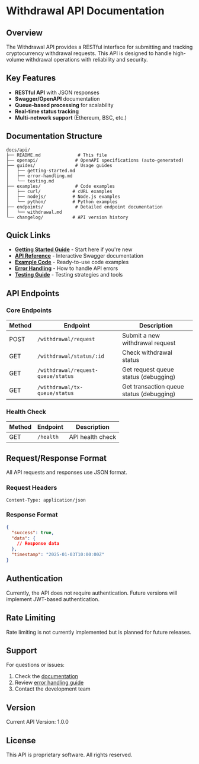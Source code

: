 # Withdrawal API Documentation

## Overview

The Withdrawal API provides a RESTful interface for submitting and tracking cryptocurrency withdrawal requests. This API is designed to handle high-volume withdrawal operations with reliability and security.

## Key Features

- **RESTful API** with JSON responses
- **Swagger/OpenAPI** documentation
- **Queue-based processing** for scalability
- **Real-time status tracking**
- **Multi-network support** (Ethereum, BSC, etc.)

## Documentation Structure

```
docs/api/
├── README.md              # This file
├── openapi/              # OpenAPI specifications (auto-generated)
├── guides/               # Usage guides
│   ├── getting-started.md
│   ├── error-handling.md
│   └── testing.md
├── examples/             # Code examples
│   ├── curl/            # cURL examples
│   ├── nodejs/          # Node.js examples
│   └── python/          # Python examples
├── endpoints/            # Detailed endpoint documentation
│   └── withdrawal.md
└── changelog/           # API version history
```

## Quick Links

- **[Getting Started Guide](./guides/getting-started.md)** - Start here if you're new
- **[API Reference](http://localhost:8080/api-docs)** - Interactive Swagger documentation
- **[Example Code](./examples/)** - Ready-to-use code examples
- **[Error Handling](./guides/error-handling.md)** - How to handle API errors
- **[Testing Guide](./guides/testing.md)** - Testing strategies and tools

## API Endpoints

### Core Endpoints

| Method | Endpoint                           | Description                              |
| ------ | ---------------------------------- | ---------------------------------------- |
| POST   | `/withdrawal/request`              | Submit a new withdrawal request          |
| GET    | `/withdrawal/status/:id`           | Check withdrawal status                  |
| GET    | `/withdrawal/request-queue/status` | Get request queue status (debugging)     |
| GET    | `/withdrawal/tx-queue/status`      | Get transaction queue status (debugging) |

### Health Check

| Method | Endpoint  | Description      |
| ------ | --------- | ---------------- |
| GET    | `/health` | API health check |

## Request/Response Format

All API requests and responses use JSON format.

### Request Headers

```
Content-Type: application/json
```

### Response Format

```json
{
  "success": true,
  "data": {
    // Response data
  },
  "timestamp": "2025-01-03T10:00:00Z"
}
```

## Authentication

Currently, the API does not require authentication. Future versions will implement JWT-based authentication.

## Rate Limiting

Rate limiting is not currently implemented but is planned for future releases.

## Support

For questions or issues:

1. Check the [documentation](./guides/)
2. Review [error handling guide](./guides/error-handling.md)
3. Contact the development team

## Version

Current API Version: 1.0.0

## License

This API is proprietary software. All rights reserved.
